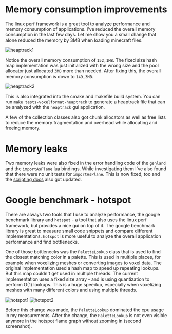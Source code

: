 # Memory consumption improvements

The linux perf framework is a great tool to analyze performance and memory consumption of applications. I've reduced the overall memory consumption in the last few days. Let me show you a small change that alone reduced the memory by 3MB when loading minecraft files.

![heaptrack1](https://raw.githubusercontent.com/wiki/vengi-voxel/vengi/images/vengi-heaptrack1_2025-08-27.png)

Notice the overall memory consumption of `152,1MB`. The fixed size hash map implementation was just initialized with the wrong size and the pool allocator just allocated `3MB` more than needed. After fixing this, the overall memory consumption is down to `149,3MB`.

![heaptrack2](https://raw.githubusercontent.com/wiki/vengi-voxel/vengi/images/vengi-heaptrack2_2025-08-27.png)

This is also integrated into the cmake and makefile build system. You can run `make tests-voxelformat-heaptrack` to generate a heaptrack file that can be analyzed with the `heaptrack` gui application.

A few of the collection classes also got chunk allocators as well as free lists to reduce the memory fragmentation and overhead while allocating and freeing memory.

# Memory leaks

Two memory leaks were also fixed in the error handling code of the `genland` and the `importAsPlane` lua bindings. While investigating them I've also found that there were no unit tests for `importAsPlane`. This is now fixed, too and the [scripting docs](../LUAScript.md) also got updated.

# Google benchmark - hotspot

There are always two tools that I use to analyze performance, the google benchmark library and `hotspot` - a tool that also uses the linux perf framework, but provides a nice gui on top of it. The google benchmark library is great to measure small code snippets and compare different implementations. `hotspot` is more useful to analyze the overall application performance and find bottlenecks.

One of those bottlenecks was the `PaletteLookup` class that is used to find the closest matching color in a palette. This is used in multiple places, for example when voxelizing meshes or converting images to voxel data. The original implementation used a hash map to speed up repeating lookups. But this map couldn't get used in multiple threads. The current implementation uses a fixed size array - and is using quantization to perform O(1) lookups. This is a huge speedup, especially when voxelizing meshes with many different colors and using multiple threads.

![hotspot1](https://raw.githubusercontent.com/wiki/vengi-voxel/vengi/images/vengi-hotspot1_2025-08-27.png)
![hotspot2](https://raw.githubusercontent.com/wiki/vengi-voxel/vengi/images/vengi-hotspot2_2025-08-27.png)

Before this change was made, the `PaletteLookup` dominated the cpu usage in my measurements. After the change, the `PaletteLookup` is not even visible anymore in the hotspot flame graph without zooming in (second screenshot).
